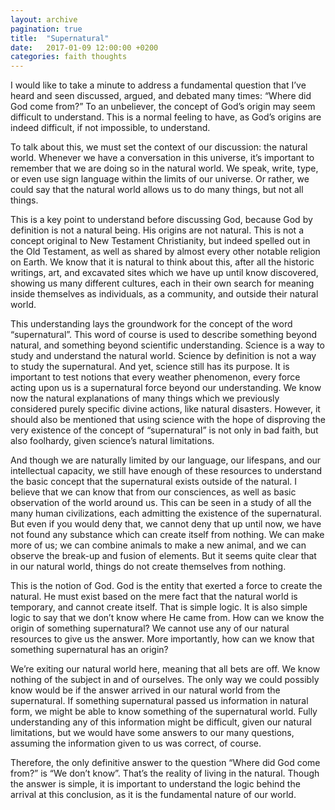 ```yaml
---
layout: archive
pagination: true
title:  "Supernatural"
date:   2017-01-09 12:00:00 +0200
categories: faith thoughts
---
```

I would like to take a minute to address a fundamental question that I’ve heard and seen discussed, argued, and debated many times: “Where did God come from?” To an unbeliever, the concept of God’s origin may seem difficult to understand. This is a normal feeling to have, as God’s origins are indeed difficult, if not impossible, to understand.

To talk about this, we must set the context of our discussion: the natural world. Whenever we have a conversation in this universe, it’s important to remember that we are doing so in the natural world. We speak, write, type, or even use sign language within the limits of our universe. Or rather, we could say that the natural world allows us to do many things, but not all things.

This is a key point to understand before discussing God, because God by definition is not a natural being. His origins are not natural. This is not a concept original to New Testament Christianity, but indeed spelled out in the Old Testament, as well as shared by almost every other notable religion on Earth. We know that it is natural to think about this, after all the historic writings, art, and excavated sites which we have up until know discovered, showing us many different cultures, each in their own search for meaning inside themselves as individuals, as a community, and outside their natural world.

This understanding lays the groundwork for the concept of the word “supernatural”. This word of course is used to describe something beyond natural, and something beyond scientific understanding. Science is a way to study and understand the natural world. Science by definition is not a way to study the supernatural. And yet, science still has its purpose. It is important to test notions that every weather phenomenon, every force acting upon us is a supernatural force beyond our understanding. We know now the natural explanations of many things which we previously considered purely specific divine actions, like natural disasters. However, it should also be mentioned that using science with the hope of disproving the very existence of the concept of “supernatural” is not only in bad faith, but also foolhardy, given science’s natural limitations.

And though we are naturally limited by our language, our lifespans, and our intellectual capacity, we still have enough of these resources to understand the basic concept that the supernatural exists outside of the natural. I believe that we can know that from our consciences, as well as basic observation of the world around us. This can be seen in a study of all the many human civilizations, each admitting the existence of the supernatural. But even if you would deny that, we cannot deny that up until now, we have not found any substance which can create itself from nothing. We can make more of us; we can combine animals to make a new animal, and we can observe the break-up and fusion of elements. But it seems quite clear that in our natural world, things do not create themselves from nothing.

This is the notion of God. God is the entity that exerted a force to create the natural. He must exist based on the mere fact that the natural world is temporary, and cannot create itself. That is simple logic. It is also simple logic to say that we don’t know where He came from. How can we know the origin of something supernatural? We cannot use any of our natural resources to give us the answer. More importantly, how can we know that something supernatural has an origin?

We’re exiting our natural world here, meaning that all bets are off. We know nothing of the subject in and of ourselves. The only way we could possibly know would be if the answer arrived in our natural world from the supernatural. If something supernatural passed us information in natural form, we might be able to know something of the supernatural world. Fully understanding any of this information might be difficult, given our natural limitations, but we would have some answers to our many questions, assuming the information given to us was correct, of course.

Therefore, the only definitive answer to the question “Where did God come from?” is “We don’t know”. That’s the reality of living in the natural. Though the answer is simple, it is important to understand the logic behind the arrival at this conclusion, as it is the fundamental nature of our world.
